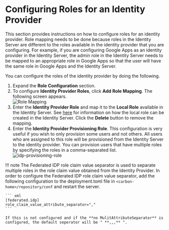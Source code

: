 # Configuring Roles for an Identity Provider

This section provides instructions on how to configure roles for an
identity provider. Role mapping needs to be done because roles in the
Identity Server are different to the roles available in the identity
provider that you are configuring. For example, if you are configuring
Google Apps as an identity provider in the Identity Server, the admin
role in the Identity Server needs to be mapped to an appropriate role in
Google Apps so that the user will have the same role in Google Apps and
the Identity Server.

You can configure the roles of the identity provider by doing the
following.

1. Expand the **Role Configuration** section.
2. To configure **Identity Provider Roles**, click **Add Role
    Mapping**. The following screen appears.  
    ![Role
    Mapping](../assets/img/using-wso2-identity-server/idp-role-mapping.png)
3. Enter the **Identity Provider Role** and map it to the **Local
    Role** available in the Identity Server. See
    [here](../../learn/configuring-roles-and-permissions#adding-a-user-role)
    for information on how the local role can be created in the Identity
    Server. Click the **Delete** button to remove the mapping.
4. Enter the **Identity Provider Provisioning Role**. This
    configuration is very useful if you wish to only provision some
    users and not others. All users who are assigned to this role will
    be provisioned from the Identity Server to the identity provider.
    You can provision users that have multiple roles by specifying the
    roles in a comma-separated list.  
    ![idp-provisioning-role](../assets/img/using-wso2-identity-server/idp-provisioning-role.png)

!!! note
    The Federated IDP role claim value separator is used to separate
    multiple roles in the role claim value obtained from the Identity
    Provider. In order to configure the Federated IDP role claim value
    separator, add the following configuration to the deployment.toml file
    in `<carbon-home>/repository/conf` and restart the
    server.

    ``` xml
    [federated.idp]
    role_claim_value_attribute_separator=","
    ```
    
    If this is not configured and if the **no MulitAttributeSeparator** is
    configured, the default seperator will be " **,,,** ".
